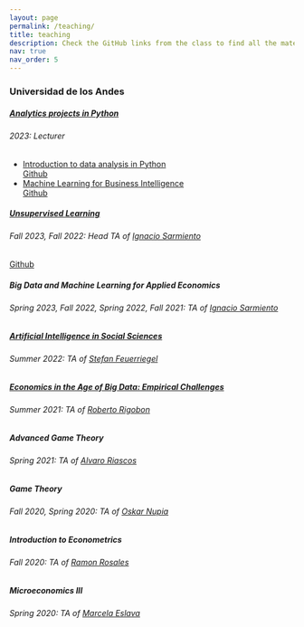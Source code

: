 ```yaml
---
layout: page
permalink: /teaching/
title: teaching
description: Check the GitHub links from the class to find all the material from them. There you will find scripts, workshops, data, and PowerPoint presentations.
nav: true
nav_order: 5
---
```


<article>
    <h3 id="universidad-de-los-andes">Universidad de los Andes</h3>

<div class="card mt-3">
  <div class="p-3">
    <div class="row">
      <div class="col-sm-10">
        <h5 class="card-title"><a href="https://educacioncontinua.uniandes.edu.co/es/programas/proyectos-de-analitica-en-python" target="_blank" rel="noopener noreferrer">Analytics projects in Python</a></h5>
        <h6 class="card-subtitle font-italic">2023: Lecturer </h6>
      </div>
    </div>
    <ul class="card-text font-weight-light list-group list-group-flush">
      <li class="list-group-item">
        <div class="row">
          <div class="col-sm-11">
            <a href="https://educacioncontinua.uniandes.edu.co/es/programas/introduccion-al-analisis-de-datos-en-python" target="_blank" rel="noopener noreferrer">Introduction to data analysis in Python</a>
          </div>
          <div class="col-sm-1">
            <a href="https://github.com/lgomezt/Intro_Python" target="_blank" rel="noopener noreferrer">Github</a>
          </div>
        </div>
      </li>
      <li class="list-group-item">
        <div class="row">
          <div class="col-sm-11">
            <a href="https://educacioncontinua.uniandes.edu.co/es/programas/introduccion-al-analisis-de-datos-en-python" target="_blank" rel="noopener noreferrer">Machine Learning for Business Intelligence</a>
          </div>
          <div class="col-sm-1">
            <a href="https://github.com/lgomezt/Intro_Python" target="_blank" rel="noopener noreferrer">Github</a>
          </div>
        </div>
      </li>
    </ul>
  </div>
</div>

<div class="card mt-3">
  <div class="p-3">
    <div class="row">
      <div class="col-sm-11">
        <h5 class="card-title"><a href="https://www.coursera.org/degrees/maestria-analitica-de-datos-uniandes" target="_blank" rel="noopener noreferrer">Unsupervised Learning</a></h5>
        <h6 class="card-subtitle font-italic">Fall 2023, Fall 2022: Head TA of <a href="https://ignaciomsarmiento.github.io/index.html" target="_blank" rel="noopener noreferrer">Ignacio Sarmiento</a></h6>
      </div>
      <div class="col-sm-1">
            <a href="https://github.com/lgomezt/Aprendizaje_No_Supervisado" target="_blank" rel="noopener noreferrer">Github</a>
      </div>
    </div>
  </div>
</div>

<div class="card mt-3">
  <div class="p-3">
    <div class="row">
      <div class="col-sm-10">
        <h5 class="card-title">Big Data and Machine Learning for Applied Economics</h5>
        <h6 class="card-subtitle font-italic">Spring 2023, Fall 2022, Spring 2022, Fall 2021: TA of <a href="https://ignaciomsarmiento.github.io/index.html" target="_blank" rel="noopener noreferrer">Ignacio Sarmiento</a></h6>
      </div>
    </div>
  </div>
</div>

<div class="card mt-3">
  <div class="p-3">
    <div class="row">
      <div class="col-sm-10">
        <h5 class="card-title"><a href="https://educacioncontinua.uniandes.edu.co/es/programas/artificial-intelligence-social-sciences" target="_blank" rel="noopener noreferrer">Artificial Intelligence in Social Sciences</a></h5>
        <h6 class="card-subtitle font-italic">Summer 2022: TA of <a href="https://mis.ethz.ch/about/feuerriegel.html" target="_blank" rel="noopener noreferrer">Stefan Feuerriegel</a></h6>
      </div>
    </div>
  </div>
</div>

<div class="card mt-3">
  <div class="p-3">
    <div class="row">
      <div class="col-sm-10">
        <h5 class="card-title"><a href="https://educacioncontinua.uniandes.edu.co/es/programas/economia-en-la-era-de-big-data-retos-empiricos" target="_blank" rel="noopener noreferrer">Economics in the Age of Big Data: Empirical Challenges</a></h5>
        <h6 class="card-subtitle font-italic">Summer 2021: TA of <a href="https://mitsloan.mit.edu/faculty/directory/roberto-rigobon" target="_blank" rel="noopener noreferrer">Roberto Rigobon</a></h6>
      </div>
    </div>
  </div>
</div>

<div class="card mt-3">
  <div class="p-3">
    <div class="row">
      <div class="col-sm-10">
        <h5 class="card-title">Advanced Game Theory</h5>
        <h6 class="card-subtitle font-italic">Spring 2021: TA of <a href="https://economia.uniandes.edu.co/riascos" target="_blank" rel="noopener noreferrer">Alvaro Riascos</a></h6>
      </div>
    </div>
  </div>
</div>

<div class="card mt-3">
  <div class="p-3">
    <div class="row">
      <div class="col-sm-10">
        <h5 class="card-title">Game Theory</h5>
        <h6 class="card-subtitle font-italic">Fall 2020, Spring 2020: TA of <a href="https://economia.uniandes.edu.co/nupia" target="_blank" rel="noopener noreferrer">Oskar Nupia</a></h6>
      </div>
    </div>
  </div>
</div>

<div class="card mt-3">
  <div class="p-3">
    <div class="row">
      <div class="col-sm-10">
        <h5 class="card-title">Introduction to Econometrics </h5>
        <h6 class="card-subtitle font-italic">Fall 2020: TA of <a href="https://scholar.google.com/citations?user=dnAZ9hcAAAAJ&hl=es" target="_blank" rel="noopener noreferrer">Ramon Rosales</a></h6>
      </div>
    </div>
  </div>
</div>

<div class="card mt-3">
  <div class="p-3">
    <div class="row">
      <div class="col-sm-10">
        <h5 class="card-title">Microeconomics III</h5>
        <h6 class="card-subtitle font-italic">Spring 2020: TA of <a href="https://economia.uniandes.edu.co/eslava" target="_blank" rel="noopener noreferrer">Marcela Eslava</a></h6>
      </div>
    </div>
  </div>
</div>


  </article>
